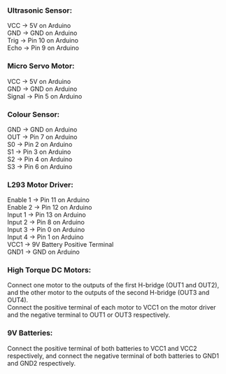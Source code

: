 ### Ultrasonic Sensor:
VCC -> 5V on Arduino  
GND -> GND on Arduino  
Trig -> Pin 10 on Arduino  
Echo -> Pin 9 on Arduino

### Micro Servo Motor:
VCC -> 5V on Arduino  
GND -> GND on Arduino  
Signal -> Pin 5 on Arduino

### Colour Sensor:
GND -> GND on Arduino  
OUT -> Pin 7 on Arduino  
S0 -> Pin 2 on Arduino  
S1 -> Pin 3 on Arduino  
S2 -> Pin 4 on Arduino  
S3 -> Pin 6 on Arduino  

### L293 Motor Driver:
Enable 1 -> Pin 11 on Arduino  
Enable 2 -> Pin 12 on Arduino  
Input 1 -> Pin 13 on Arduino  
Input 2 -> Pin 8 on Arduino  
Input 3 -> Pin 0 on Arduino  
Input 4 -> Pin 1 on Arduino  
VCC1 -> 9V Battery Positive Terminal  
GND1 -> GND on Arduino  

### High Torque DC Motors:
Connect one motor to the outputs of the first H-bridge (OUT1 and OUT2), and the other motor to the outputs of the second H-bridge (OUT3 and OUT4).  
Connect the positive terminal of each motor to VCC1 on the motor driver and the negative terminal to OUT1 or OUT3 respectively.

### 9V Batteries:
Connect the positive terminal of both batteries to VCC1 and VCC2 respectively, and connect the negative terminal of both batteries to GND1 and GND2 respectively.
